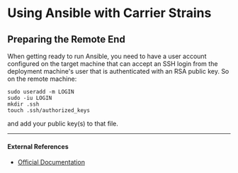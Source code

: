 # Using Ansible with Carrier Strains

## Preparing the Remote End

When getting ready to run Ansible, you need to have a user account configured on the target machine that can accept an SSH login from the deployment machine's user that is authenticated with an RSA public key.  So on the remote machine:

```
sudo useradd -m LOGIN
sudo -iu LOGIN
mkdir .ssh
touch .ssh/authorized_keys
```

and add your public key(s) to that file.

___
#### External References

*  [Official Documentation](http://docs.ansible.com/ansible/index.html)
